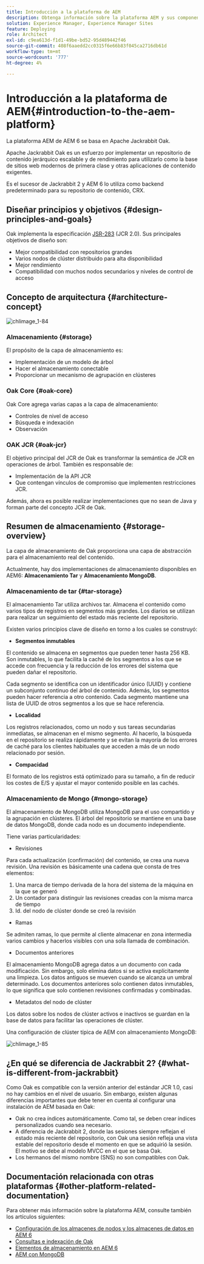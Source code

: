 ```yaml
---
title: Introducción a la plataforma de AEM
description: Obtenga información sobre la plataforma AEM y sus componentes más importantes, incluida la instalación e implementación de Adobe Experience Manager 6.5 LTS, y sobre su arquitectura, incluida la implementación en la nube de Adobe Managed Services.
solution: Experience Manager, Experience Manager Sites
feature: Deploying
role: Architect
exl-id: c9ea613d-f1d1-49be-bd52-95d489442f46
source-git-commit: 408f6aaedd2cc0315f6e66b83f045ca2716db61d
workflow-type: tm+mt
source-wordcount: '777'
ht-degree: 4%

---
```


# Introducción a la plataforma de AEM{#introduction-to-the-aem-platform}

La plataforma AEM de AEM 6 se basa en Apache Jackrabbit Oak.

Apache Jackrabbit Oak es un esfuerzo por implementar un repositorio de contenido jerárquico escalable y de rendimiento para utilizarlo como la base de sitios web modernos de primera clase y otras aplicaciones de contenido exigentes.

Es el sucesor de Jackrabbit 2 y AEM 6 lo utiliza como backend predeterminado para su repositorio de contenido, CRX.

## Diseñar principios y objetivos {#design-principles-and-goals}

Oak implementa la especificación [JSR-283](https://jcp.org/en/jsr/detail?id=283) (JCR 2.0). Sus principales objetivos de diseño son:

* Mejor compatibilidad con repositorios grandes
* Varios nodos de clúster distribuido para alta disponibilidad
* Mejor rendimiento
* Compatibilidad con muchos nodos secundarios y niveles de control de acceso

## Concepto de arquitectura {#architecture-concept}

![chlimage_1-84](assets/chlimage_1-84.png)

### Almacenamiento {#storage}

El propósito de la capa de almacenamiento es:

* Implementación de un modelo de árbol
* Hacer el almacenamiento conectable
* Proporcionar un mecanismo de agrupación en clústeres

### Oak Core {#oak-core}

Oak Core agrega varias capas a la capa de almacenamiento:

* Controles de nivel de acceso
* Búsqueda e indexación
* Observación

### OAK JCR {#oak-jcr}

El objetivo principal del JCR de Oak es transformar la semántica de JCR en operaciones de árbol. También es responsable de:

* Implementación de la API JCR
* Que contengan vínculos de compromiso que implementen restricciones JCR.

Además, ahora es posible realizar implementaciones que no sean de Java y forman parte del concepto JCR de Oak.

## Resumen de almacenamiento {#storage-overview}

La capa de almacenamiento de Oak proporciona una capa de abstracción para el almacenamiento real del contenido.

Actualmente, hay dos implementaciones de almacenamiento disponibles en AEM6: **Almacenamiento Tar** y **Almacenamiento MongoDB**.

### Almacenamiento de tar {#tar-storage}

El almacenamiento Tar utiliza archivos tar. Almacena el contenido como varios tipos de registros en segmentos más grandes. Los diarios se utilizan para realizar un seguimiento del estado más reciente del repositorio.

Existen varios principios clave de diseño en torno a los cuales se construyó:

* **Segmentos inmutables**

El contenido se almacena en segmentos que pueden tener hasta 256 KB. Son inmutables, lo que facilita la caché de los segmentos a los que se accede con frecuencia y la reducción de los errores del sistema que pueden dañar el repositorio.

Cada segmento se identifica con un identificador único (UUID) y contiene un subconjunto continuo del árbol de contenido. Además, los segmentos pueden hacer referencia a otro contenido. Cada segmento mantiene una lista de UUID de otros segmentos a los que se hace referencia.

* **Localidad**

Los registros relacionados, como un nodo y sus tareas secundarias inmediatas, se almacenan en el mismo segmento. Al hacerlo, la búsqueda en el repositorio se realiza rápidamente y se evitan la mayoría de los errores de caché para los clientes habituales que acceden a más de un nodo relacionado por sesión.

* **Compacidad**

El formato de los registros está optimizado para su tamaño, a fin de reducir los costes de E/S y ajustar el mayor contenido posible en las cachés.

### Almacenamiento de Mongo {#mongo-storage}

El almacenamiento de MongoDB utiliza MongoDB para el uso compartido y la agrupación en clústeres. El árbol del repositorio se mantiene en una base de datos MongoDB, donde cada nodo es un documento independiente.

Tiene varias particularidades:

* Revisiones

Para cada actualización (confirmación) del contenido, se crea una nueva revisión. Una revisión es básicamente una cadena que consta de tres elementos:

1. Una marca de tiempo derivada de la hora del sistema de la máquina en la que se generó
1. Un contador para distinguir las revisiones creadas con la misma marca de tiempo
1. Id. del nodo de clúster donde se creó la revisión

* Ramas

Se admiten ramas, lo que permite al cliente almacenar en zona intermedia varios cambios y hacerlos visibles con una sola llamada de combinación.

* Documentos anteriores

El almacenamiento MongoDB agrega datos a un documento con cada modificación. Sin embargo, solo elimina datos si se activa explícitamente una limpieza. Los datos antiguos se mueven cuando se alcanza un umbral determinado. Los documentos anteriores solo contienen datos inmutables, lo que significa que solo contienen revisiones confirmadas y combinadas.

* Metadatos del nodo de clúster

Los datos sobre los nodos de clúster activos e inactivos se guardan en la base de datos para facilitar las operaciones de clúster.

Una configuración de clúster típica de AEM con almacenamiento MongoDB:

![chlimage_1-85](assets/chlimage_1-85.png)

## ¿En qué se diferencia de Jackrabbit 2? {#what-is-different-from-jackrabbit}

Como Oak es compatible con la versión anterior del estándar JCR 1.0, casi no hay cambios en el nivel de usuario. Sin embargo, existen algunas diferencias importantes que debe tener en cuenta al configurar una instalación de AEM basada en Oak:

* Oak no crea índices automáticamente. Como tal, se deben crear índices personalizados cuando sea necesario.
* A diferencia de Jackrabbit 2, donde las sesiones siempre reflejan el estado más reciente del repositorio, con Oak una sesión refleja una vista estable del repositorio desde el momento en que se adquirió la sesión. El motivo se debe al modelo MVCC en el que se basa Oak.
* Los hermanos del mismo nombre (SNS) no son compatibles con Oak.

## Documentación relacionada con otras plataformas {#other-platform-related-documentation}

Para obtener más información sobre la plataforma AEM, consulte también los artículos siguientes:

* [Configuración de los almacenes de nodos y los almacenes de datos en AEM 6](/help/sites-deploying/data-store-config.md)
* [Consultas e indexación de Oak](/help/sites-deploying/queries-and-indexing.md)
* [Elementos de almacenamiento en AEM 6](/help/sites-deploying/storage-elements-in-aem-6.md)
* [AEM con MongoDB](/help/sites-deploying/aem-with-mongodb.md)
